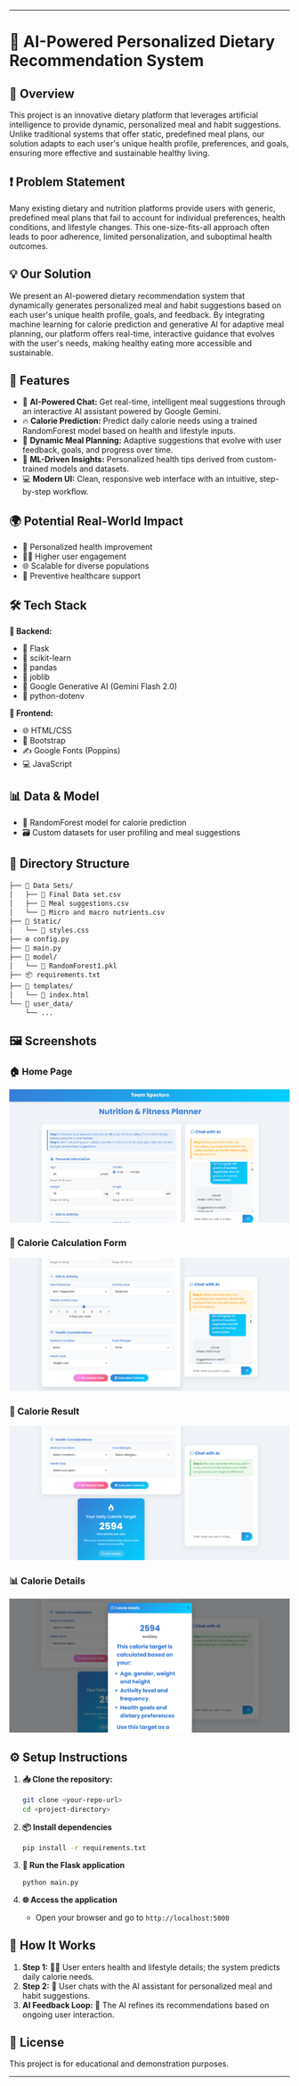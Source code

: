 
---

# 🥗 AI-Powered Personalized Dietary Recommendation System

## 📘 Overview

This project is an innovative dietary platform that leverages artificial intelligence to provide dynamic, personalized meal and habit suggestions. Unlike traditional systems that offer static, predefined meal plans, our solution adapts to each user's unique health profile, preferences, and goals, ensuring more effective and sustainable healthy living.

## ❗ Problem Statement

Many existing dietary and nutrition platforms provide users with generic, predefined meal plans that fail to account for individual preferences, health conditions, and lifestyle changes. This one-size-fits-all approach often leads to poor adherence, limited personalization, and suboptimal health outcomes.

## 💡 Our Solution

We present an AI-powered dietary recommendation system that dynamically generates personalized meal and habit suggestions based on each user's unique health profile, goals, and feedback. By integrating machine learning for calorie prediction and generative AI for adaptive meal planning, our platform offers real-time, interactive guidance that evolves with the user's needs, making healthy eating more accessible and sustainable.

## 🎯 Features

* 🤖 **AI-Powered Chat:**
  Get real-time, intelligent meal suggestions through an interactive AI assistant powered by Google Gemini.
* 🔥 **Calorie Prediction:**
  Predict daily calorie needs using a trained RandomForest model based on health and lifestyle inputs.
* 📅 **Dynamic Meal Planning:**
  Adaptive suggestions that evolve with user feedback, goals, and progress over time.
* 🧠 **ML-Driven Insights:**
  Personalized health tips derived from custom-trained models and datasets.
* 💻 **Modern UI:**
  Clean, responsive web interface with an intuitive, step-by-step workflow.

## 🌍 Potential Real-World Impact

* 🧬 Personalized health improvement
* 🙋‍♀️ Higher user engagement
* 🌐 Scalable for diverse populations
* 🏥 Preventive healthcare support

## 🛠️ Tech Stack

**🔧 Backend:**

* 🐍 Flask
* 📘 scikit-learn
* 🧮 pandas
* 💾 joblib
* 🌟 Google Generative AI (Gemini Flash 2.0)
* 🔐 python-dotenv

**🎨 Frontend:**

* 🌐 HTML/CSS
* 🎀 Bootstrap
* ✍️ Google Fonts (Poppins)
* 💻 JavaScript

## 📊 Data & Model

* 🌲 RandomForest model for calorie prediction
* 🗃️ Custom datasets for user profiling and meal suggestions

## 📁 Directory Structure

```
├── 📂 Data Sets/
│   ├── 📄 Final Data set.csv
│   ├── 📄 Meal suggestions.csv
│   └── 📄 Micro and macro nutrients.csv
├── 📂 Static/
│   └── 🎨 styles.css
├── ⚙️ config.py
├── 🚀 main.py
├── 📂 model/
│   └── 🤖 RandomForest1.pkl
├── 📦 requirements.txt
├── 📂 templates/
│   └── 🧾 index.html
└── 📂 user_data/
    └── ...
```

## 🖼️ Screenshots

### 🏠 Home Page

![Home Page](screenshots/homepage.png)

### 📝 Calorie Calculation Form

![Calorie Calculation](screenshots/caloriecalculation.png)

### 🔢 Calorie Result

![Calorie Result](screenshots/calories.png)

### 📊 Calorie Details

![Calorie Details](screenshots/caloriesdeatils.png)

## ⚙️ Setup Instructions

1. **📥 Clone the repository:**

   ```bash
   git clone <your-repo-url>
   cd <project-directory>
   ```

2. **📦 Install dependencies**

   ```bash
   pip install -r requirements.txt
   ```

3. **🚀 Run the Flask application**

   ```bash
   python main.py
   ```

4. **🌐 Access the application**

   * Open your browser and go to `http://localhost:5000`

## 🔄 How It Works

1. **Step 1:** 🧍‍♂️ User enters health and lifestyle details; the system predicts daily calorie needs.
2. **Step 2:** 💬 User chats with the AI assistant for personalized meal and habit suggestions.
3. **AI Feedback Loop:** 🔁 The AI refines its recommendations based on ongoing user interaction.

## 📜 License

This project is for educational and demonstration purposes.

---
